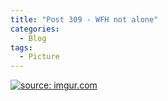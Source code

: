 ```yaml
---
title: "Post 309 - WFH not alone"
categories:
  - Blog
tags:
  - Picture
---
```


<a href="https://imgur.com/X9B11K5"><img src="https://i.imgur.com/X9B11K5.jpg" title="source: imgur.com" /></a>
<br/>

<script src="https://utteranc.es/client.js"
        repo="serendipityinlife/serendipityinlife.github.io"
        issue-term="pathname"
        theme="github-light"
        crossorigin="anonymous"
        async>
</script>
